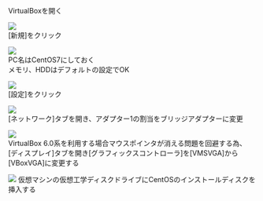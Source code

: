 VirtualBoxを開く  

![](https://gyazo.com/7694e03089fb5577d21ad65729d22846.png)  
[新規]をクリック

![](https://gyazo.com/a81b60a4cdb134cb4b7c0dbcf821768f.png)  
PC名はCentOS7にしておく  
メモリ、HDDはデフォルトの設定でOK  

![](https://gyazo.com/c485b587a8810f2f094f1bd22b55ba78.png)  
[設定]をクリック

![](https://gyazo.com/8544fe3cc9739fd9c931374669bd5543.gif)  
[ネットワーク]タブを開き、アダプター1の割当をブリッジアダプターに変更

![](https://gyazo.com/1bb28584a79032858b14728c0c19b498.gif)  
VirtualBox 6.0系を利用する場合マウスポインタが消える問題を回避する為、  
[ディスプレイ]タブを開き[グラフィックスコントローラ]を[VMSVGA]から[VBoxVGA]に変更する  

![](https://gyazo.com/00d9712e6dc93efc126b8537ae977066.gif)
仮想マシンの仮想工学ディスクドライブにCentOSのインストールディスクを挿入する

